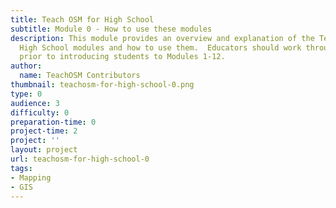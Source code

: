 ```yaml
---
title: Teach OSM for High School
subtitle: Module 0 - How to use these modules
description: This module provides an overview and explanation of the TeachOSM for
  High School modules and how to use them.  Educators should work through this module
  prior to introducing students to Modules 1-12.
author:
  name: TeachOSM Contributors
thumbnail: teachosm-for-high-school-0.png
type: 0
audience: 3
difficulty: 0
preparation-time: 0
project-time: 2
project: ''
layout: project
url: teachosm-for-high-school-0
tags:
- Mapping
- GIS
---
```


